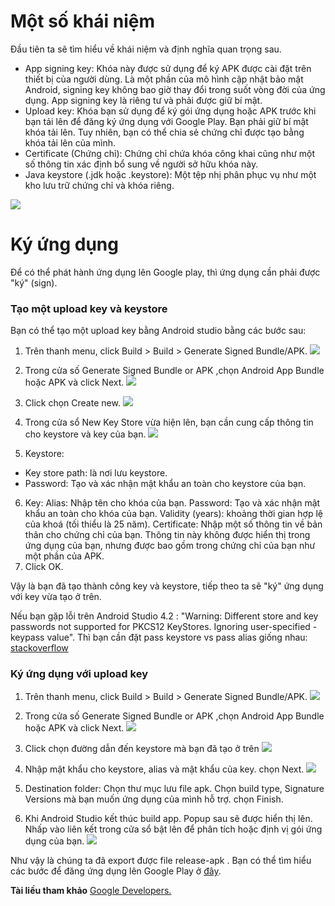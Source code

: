 # Một số khái niệm
Đầu tiên ta sẽ tìm hiểu về khái niệm và định nghĩa quan trọng sau.
- App signing key: Khóa này được sử dụng để ký APK được cài đặt trên thiết bị của người dùng. Là một phần của mô hình cập nhật bảo mật Android, signing key không bao giờ thay đổi trong suốt vòng đời của ứng dụng. App signing key là riêng tư và phải được giữ bí mật. 
- Upload key: Khóa bạn sử dụng để ký gói ứng dụng hoặc APK trước khi bạn tải lên để đăng ký ứng dụng với Google Play. Bạn phải giữ bí mật khóa tải lên. Tuy nhiên, bạn có thể chia sẻ chứng chỉ được tạo bằng khóa tải lên của mình.
- Certificate (Chứng chỉ): Chứng chỉ chứa khóa công khai cũng như một số thông tin xác định bổ sung về người sở hữu khóa này.
- Java keystore (.jdk hoặc .keystore): Một tệp nhị phân phục vụ như một kho lưu trữ chứng chỉ và khóa riêng.

![](https://images.viblo.asia/2e822112-5dd3-431a-82b1-b842cfd8e1b3.png)

# Ký ứng dụng
Để có thể phát hành ứng dụng lên Google play, thì ứng dụng cần phải được "ký" (sign).
### Tạo một upload key và keystore
Bạn có thể tạo một upload key bằng Android studio bằng các bước sau:
1. Trên thanh menu, click Build > Build > Generate Signed Bundle/APK.
![](https://images.viblo.asia/ed17cd24-259d-47f8-abd8-c4f942c47dba.png)

2. Trong cửa số Generate Signed Bundle or APK ,chọn Android App Bundle hoặc APK và click Next.
![](https://images.viblo.asia/820cf559-7210-46bb-8936-dad111349417.png)

3. Click chọn Create new.
![](https://images.viblo.asia/698fa409-07ee-49d1-9d82-7326da0a7094.png)

4. Trong cửa sổ New Key Store vừa hiện lên, bạn cần cung cấp thông tin cho keystore và key của bạn.
![](https://images.viblo.asia/8a05806e-6095-40db-b3e1-4fd50b9f1385.png)

5. Keystore: 
* Key store path: là nơi lưu keystore.
* Password: Tạo và xác nhận mật khẩu an toàn cho keystore của bạn.
6. Key:
Alias: Nhập tên cho khóa của bạn.
Password: Tạo và xác nhận mật khẩu an toàn cho khóa của bạn.
Validity (years): khoảng thời gian hợp lệ của khoá (tối thiểu là 25 năm).
Certificate: Nhập một số thông tin về bản thân cho chứng chỉ của bạn. Thông tin này không được hiển thị trong ứng dụng của bạn, nhưng được bao gồm trong chứng chỉ của bạn như một phần của APK.
7. Click OK.

Vậy là bạn đã tạo thành công key và keystore, tiếp theo ta sẽ "ký" ứng dụng với key vừa tạo ở trên.

Nếu bạn gặp lỗi trên Android Studio 4.2 : "Warning: Different store and key passwords not supported for PKCS12 KeyStores. Ignoring user-specified -keypass value". 
Thì bạn cần đặt pass keystore vs pass alias giống nhau:
[stackoverflow](https://stackoverflow.com/questions/66621669/warning-different-store-and-key-passwords-not-supported-for-pkcs12-keystores-i)
### Ký ứng dụng với upload key
1. Trên thanh menu, click Build > Build > Generate Signed Bundle/APK.
![](https://images.viblo.asia/ed17cd24-259d-47f8-abd8-c4f942c47dba.png)

2. Trong cửa số Generate Signed Bundle or APK ,chọn Android App Bundle hoặc APK và click Next.
![](https://images.viblo.asia/820cf559-7210-46bb-8936-dad111349417.png)

3. Click chọn đường dẫn đến keystore mà bạn đã tạo ở trên
![](https://images.viblo.asia/031b56cf-bf38-44cc-bb08-79cc2de77552.png)

4. Nhập mật khẩu cho keystore, alias và mật khẩu của key. chọn Next.
![](https://images.viblo.asia/8f0f06fa-2b36-4274-9754-3e0eed5d24fb.png)

5.  Destination folder: Chọn thư mục lưu file apk. Chọn build type, Signature Versions mà bạn muốn ứng dụng của mình hỗ trợ. chọn Finish.
6. Khi Android Studio kết thúc build app. Popup sau sẽ được hiển thị lên. Nhấp vào liên kết trong cửa sổ bật lên để phân tích hoặc định vị gói ứng dụng của bạn.
![](https://images.viblo.asia/9cd37f4c-f1ff-46bc-99d7-28f3ed220353.png)

Như vậy là chúng ta đã export được file release-apk . Bạn có thể tìm hiểu các bước để đăng ứng dụng lên Google Play ở [đây](https://developer.android.com/studio/publish/upload-bundle).

**Tài liều tham khảo**
[Google Developers.](https://developer.android.com/studio/publish/app-signing)